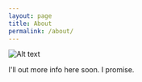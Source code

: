 ```yaml
---
layout: page
title: About
permalink: /about/
---
```


![Alt text](http://gravatar.com/avatar/a4dd093ba8a4386ccd37f3e721e9f2c4?s=200)



I'll out more info here soon.  I promise.
